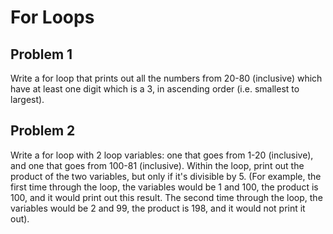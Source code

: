 # For Loops

## Problem 1

Write a for loop that prints out all the numbers from 20-80 (inclusive) which have at least one digit which is a 3, in ascending order (i.e. smallest to largest).


## Problem 2

Write a for loop with 2 loop variables: one that goes from 1-20 (inclusive), and one that goes from 100-81 (inclusive). Within the loop, print out the product of the two variables, but only if it's divisible by 5. (For example, the first time through the loop, the variables would be 1 and 100, the product is 100, and it would print out this result. The second time through the loop, the variables would be 2 and 99, the product is 198, and it would not print it out).